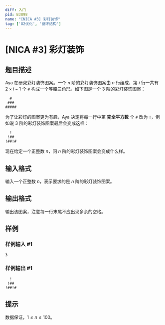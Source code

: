 ```yaml
---
diff: 入门
pid: B3898
name: "[NICA #3] 彩灯装饰"
tag: ['O2优化', '循环结构']
---
```

# [NICA #3] 彩灯装饰
## 题目描述

Aya 在研究彩灯装饰图案。一个 $n$ 阶的彩灯装饰图案由 $n$ 行组成，第 $i$ 行一共有 $2\times i-1$ 个 `#` 构成一个等腰三角形。如下图是一个 $3$ 阶的彩灯装饰图案：

```
  #  
 ###
#####
```

为了让彩灯的图案更为有趣，Aya 决定将每一行中第 **完全平方数** 个 `#` 改为 `!`，例如说 $3$ 阶的彩灯装饰图案最后会变成这样：

```
  !  
 !##
!##!#
```

现在给定一个正整数 $n$，问 $n$ 阶的彩灯装饰图案会变成什么样。
## 输入格式

输入一个正整数 $n$，表示要求的是 $n$ 阶的彩灯装饰图案。
## 输出格式

输出该图案，注意每一行末尾不应出现多余的空格。
## 样例

### 样例输入 #1
```
3
```
### 样例输出 #1
```
  !
 !##
!##!#
```
## 提示

数据保证，$1 \leq n \leq 100$。
